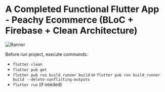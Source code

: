 # A Completed Functional Flutter App - Peachy Ecommerce  (BLoC + Firebase + Clean Architecture)

![Banner](https://github.com/haonguyenuet/Ecommerce_Flutter_Firebase/blob/main/screenshots/banner.png)

Before run project, execute commands:
- `flutter clean`
- `flutter pub get`
- `flutter pub run build_runner build` or `flutter pub run build_runner build --delete-conflicting-outputs`
- `flutter run` (if needed)
